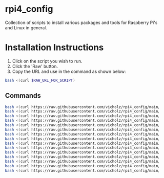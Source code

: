 # rpi4_config

Collection of scripts to install various packages and tools for Raspberry Pi's and Linux in general.

# Installation Instructions
1. Click on the script you wish to run.
1. Click the 'Raw' button.
1. Copy the URL and use in the command as shown below:
```bash
bash <(curl $RAW_URL_FOR_SCRIPT)
```
## Commands
```bash
bash <(curl https://raw.githubusercontent.com/vicholz/rpi4_config/main/install_utils.sh)
bash <(curl https://raw.githubusercontent.com/vicholz/rpi4_config/main/install_build_tools.sh)
bash <(curl https://raw.githubusercontent.com/vicholz/rpi4_config/main/install_scans.sh)
bash <(curl https://raw.githubusercontent.com/vicholz/rpi4_config/main/install_media.sh)
bash <(curl https://raw.githubusercontent.com/vicholz/rpi4_config/main/install_jenkins.sh)
bash <(curl https://raw.githubusercontent.com/vicholz/rpi4_config/main/install_cups.sh)
bash <(curl https://raw.githubusercontent.com/vicholz/rpi4_config/main/install_rtmp_restreamer.sh)
bash <(curl https://raw.githubusercontent.com/vicholz/rpi4_config/main/install_nginx_config_monitor.sh)
bash <(curl https://raw.githubusercontent.com/vicholz/rpi4_config/main/install_nginx_conf_samba.sh)
bash <(curl https://raw.githubusercontent.com/vicholz/rpi4_config/main/install_docker.sh)
bash <(curl https://raw.githubusercontent.com/vicholz/rpi4_config/main/install_ha.sh)
bash <(curl https://raw.githubusercontent.com/vicholz/rpi4_config/main/install_vs_code.sh)
bash <(curl https://raw.githubusercontent.com/vicholz/rpi4_config/main/install_woltool.sh)
bash <(curl https://raw.githubusercontent.com/vicholz/rpi4_config/main/install_deskpi_pro_fan_control.sh)
bash <(curl https://raw.githubusercontent.com/vicholz/rpi4_config/main/install_argon_one_service.sh)
```
